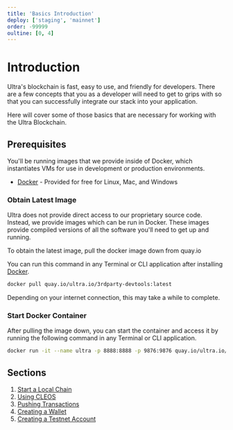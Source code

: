 ```yaml
---
title: 'Basics Introduction'
deploy: ['staging', 'mainnet']
order: -99999
oultine: [0, 4]
---
```


# Introduction

Ultra's blockchain is fast, easy to use, and friendly for developers. There are a few concepts that you as a developer will need to get to grips with so that you can successfully integrate our stack into your application.

Here will cover some of those basics that are necessary for working with the Ultra Blockchain.

## Prerequisites

You'll be running images that we provide inside of Docker, which instantiates VMs for use in development or production environments.

-   [Docker](https://docs.docker.com/get-docker/) - Provided for free for Linux, Mac, and Windows

### Obtain Latest Image

Ultra does not provide direct access to our proprietary source code. Instead, we provide images which can be run in Docker. These images provide compiled versions of all the software you'll need to get up and running.

To obtain the latest image, pull the docker image down from quay.io

You can run this command in any Terminal or CLI application after installing [Docker](https://docs.docker.com/get-docker/).

```sh
docker pull quay.io/ultra.io/3rdparty-devtools:latest
```

Depending on your internet connection, this may take a while to complete.

### Start Docker Container

After pulling the image down, you can start the container and access it by running the following command in any Terminal or CLI application.

```sh
docker run -it --name ultra -p 8888:8888 -p 9876:9876 quay.io/ultra.io/3rdparty-devtools
```

## Sections

1. [Start a Local Chain](./start-local-chain.md)
2. [Using CLEOS](./using-cleos.md)
3. [Pushing Transactions](./pushing-transactions.md)
4. [Creating a Wallet](./creating-a-wallet.md)
5. [Creating a Testnet Account](./create-a-testnet-account.md)
